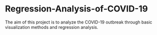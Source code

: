 # Regression-Analysis-of-COVID-19
The aim of this project is to analyze the COVID-19 outbreak through basic visualization methods and regression analysis.
